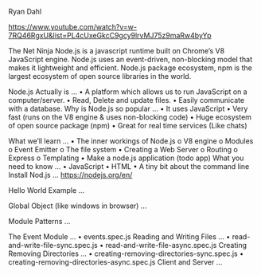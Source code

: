 Ryan Dahl
 

https://www.youtube.com/watch?v=w-7RQ46RgxU&list=PL4cUxeGkcC9gcy9lrvMJ75z9maRw4byYp

The Net Ninja
Node.js is a javascript runtime built on Chrome’s V8 JavaScript engine. Node.js uses an event-driven, non-blocking model that makes it lightweight and efficient. Node.js package ecosystem, npm is the largest ecosystem of open source libraries in the world.

Node.js Actually is …
•	A platform which allows us to run JavaScript on a computer/server.
•	Read, Delete and update files.
•	Easily communicate with a database.
Why is Node.js so popular …
•	It uses JavaScript
•	Very fast (runs on the V8 engine & uses non-blocking code)
•	Huge ecosystem of open source package (npm)
•	Great for real time services (Like chats)




What we’ll learn …
•	The inner workings of Node.js
o	V8 engine
o	Modules
o	Event Emitter
o	The file system
•	Creating a Web Server
o	 Routing
o	Express
o	Templating
•	Make a node.js application (todo app)
What you need to know …
•	JavaScript
•	HTML
•	A tiny bit about the command line
Install Nod.js …
https://nodejs.org/en/

Hello World Example …
 

Global Object (like windows in browser) …

Module Patterns …

The Event Module …
•	events.spec.js
Reading and Writing Files …
•	read-and-write-file-sync.spec.js
•	read-and-write-file-async.spec.js
Creating Removing Directories …
•	creating-removing-directories-sync.spec.js
•	creating-removing-directories-async.spec.js
Client and Server …

